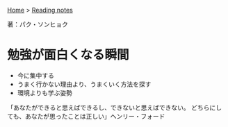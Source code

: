 <style>section h1 { color: #069; }</style>

[Home](/) > [Reading notes](/reading_notes/)

著：パク・ソンヒョク

勉強が面白くなる瞬間
===

* 今に集中する
* うまく行かない理由より、うまくいく方法を探す
* 環境よりも学ぶ姿勢

「あなたができると思えばできるし、できないと思えばできない。
どちらにしても、あなたが思ったことは正しい」ヘンリー・フォード
